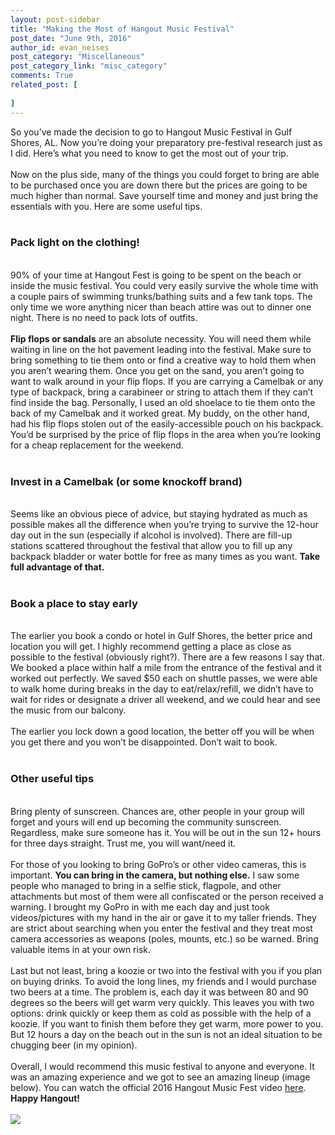 ```yaml
---
layout: post-sidebar
title: "Making the Most of Hangout Music Festival"
post_date: "June 9th, 2016"
author_id: evan_neises
post_category: "Miscellaneous"
post_category_link: "misc_category"
comments: True
related_post: [
	
]
---
```

So you’ve made the decision to go to Hangout Music Festival in Gulf Shores, AL. Now you’re doing your preparatory pre-festival research just as I did. Here’s what you need to know to get the most out of your trip. <!--endpreview-->
<br><br>
Now on the plus side, many of the things you could forget to bring are able to be purchased once you are down there but the prices are going to be much higher than normal. Save yourself time and money and just bring the essentials with you. Here are some useful tips.
<br><br>
<h3><b>Pack light on the clothing!</b></h3>
<br>
90% of your time at Hangout Fest is going to be spent on the beach or inside the music festival. You could very easily survive the whole time with a couple pairs of swimming trunks/bathing suits and a few tank tops. The only time we wore anything nicer than beach attire was out to dinner one night. There is no need to pack lots of outfits.
<br><br>
<b>Flip flops or sandals</b> are an absolute necessity. You will need them while waiting in line on the hot pavement leading into the festival. Make sure to bring something to tie them onto or find a creative way to hold them when you aren’t wearing them. Once you get on the sand, you aren’t going to want to walk around in your flip flops. If you are carrying a Camelbak or any type of backpack, bring a carabineer or string to attach them if they can’t find inside the bag. Personally, I used an old shoelace to tie them onto the back of my Camelbak and it worked great. My buddy, on the other hand, had his flip flops stolen out of the easily-accessible pouch on his backpack. You’d be surprised by the price of flip flops in the area when you’re looking for a cheap replacement for the weekend.
<br><br>
<h3><b>Invest in a Camelbak (or some knockoff brand)</b></h3>
<br>
Seems like an obvious piece of advice, but staying hydrated as much as possible makes all the difference when you’re trying to survive the 12-hour day out in the sun (especially if alcohol is involved). There are fill-up stations scattered throughout the festival that allow you to fill up any backpack bladder or water bottle for free as many times as you want. <b>Take full advantage of that.</b>
<br><br>
<h3><b>Book a place to stay early</b></h3>
<br>
The earlier you book a condo or hotel in Gulf Shores, the better price and location you will get. I highly recommend getting a place as close as possible to the festival (obviously right?). There are a few reasons I say that. We booked a place within half a mile from the entrance of the festival and it worked out perfectly. We saved $50 each on shuttle passes, we were able to walk home during breaks in the day to eat/relax/refill, we didn’t have to wait for rides or designate a driver all weekend, and we could hear and see the music from our balcony.
<br><br>
The earlier you lock down a good location, the better off you will be when you get there and you won’t be disappointed. Don’t wait to book.
<br><br>
<h3><b>Other useful tips</b></h3>
<br>
Bring plenty of sunscreen. Chances are, other people in your group will forget and yours will end up becoming the community sunscreen. Regardless, make sure someone has it. You will be out in the sun 12+ hours for three days straight. Trust me, you will want/need it. 
<br><br>
For those of you looking to bring GoPro’s or other video cameras, this is important. <b>You can bring in the camera, but nothing else.</b> I saw some people who managed to bring in a selfie stick, flagpole, and other attachments but most of them were all confiscated or the person received a warning. I brought my GoPro in with me each day and just took videos/pictures with my hand in the air or gave it to my taller friends. They are strict about searching when you enter the festival and they treat most camera accessories as weapons (poles, mounts, etc.) so be warned. Bring valuable items in at your own risk. 
<br><br>
Last but not least, bring a koozie or two into the festival with you if you plan on buying drinks. To avoid the long lines, my friends and I would purchase two beers at a time. The problem is, each day it was between 80 and 90 degrees so the beers will get warm very quickly. This leaves you with two options: drink quickly or keep them as cold as possible with the help of a koozie. If you want to finish them before they get warm, more power to you. But 12 hours a day on the beach out in the sun is not an ideal situation to be chugging beer (in my opinion). 
<br><br>
Overall, I would recommend this music festival to anyone and everyone. It was an amazing experience and we got to see an amazing lineup (image below). You can watch the official 2016 Hangout Music Fest video <a href="https://www.youtube.com/watch?v=-nKWQok2MRE">here</a>. <b>Happy Hangout!</b>
<br><br>
<img src="{{ site.url }}/img/HangoutFestLineup.jpg">
